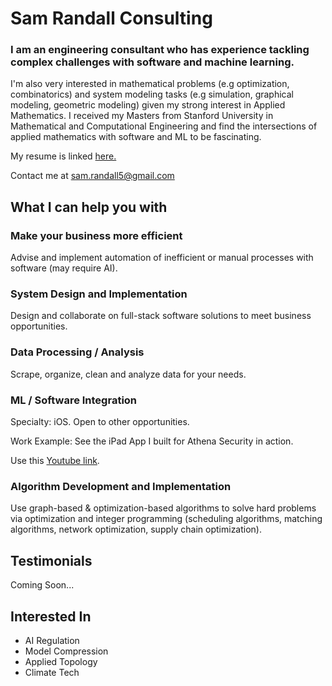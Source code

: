 # Sam Randall Consulting
### I am an engineering consultant who has experience tackling complex challenges with software and machine learning.

I'm also very interested in mathematical problems (e.g optimization, combinatorics) and system modeling tasks (e.g simulation, graphical modeling, geometric modeling) given my strong interest in Applied Mathematics. I received my Masters from Stanford University in Mathematical and Computational Engineering and find the intersections of applied mathematics with software and ML to be fascinating.

My resume is linked <a href="https://sam-randall.github.io/samrandall.github.io/resume/ConsultantRandall_Resume.pdf" target="_blank">here.</a>

Contact me at <a href="mailto:sam.randall5@gmail.com">sam.randall5\@gmail.com</a>


## What I can help you with
### Make your business more efficient

Advise and implement automation of inefficient or manual processes with software (may require AI).


### System Design and Implementation
Design and collaborate on full-stack software solutions to meet business opportunities.
### Data Processing / Analysis
Scrape, organize, clean and analyze data for your needs.
### ML / Software Integration

Specialty: iOS. Open to other opportunities.

Work Example: See the iPad App I built for Athena Security in action.

Use this
<a href="https://www.youtube.com/watch?v=r2YbpxIprDI" target="_blank"> Youtube link</a>. 

### Algorithm Development and Implementation
Use graph-based & optimization-based algorithms to solve hard problems via optimization and integer programming (scheduling algorithms, matching algorithms, network optimization, supply chain optimization).

## Testimonials

Coming Soon...

## Interested In
- AI Regulation
- Model Compression
- Applied Topology
- Climate Tech






